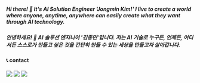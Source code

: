 ##### Hi there! 👋 It's AI Solution Engineer 'Jongmin Kim!' I live to create a world where anyone, anytime, anywhere can easily create what they want through AI technology.
##### 안녕하세요! 👋 AI 솔루션 엔지니어 '김종민'입니다. 저는 AI 기술로 누구든, 언제든, 어디서든 스스로가 만들고 싶은 것을 간단히 만들 수 있는 세상을 만들고자 살아갑니다.

#### 📞 contact
<a href="https://www.linkedin.com/in/kim-j-25a93a11b/"><img src="https://img.shields.io/badge/Linkedin-0A66C2?style=flat-square&logo=LinkedIn&logoColor=white&link=https://www.linkedin.com/in/kim-j-25a93a11b/"/></a> <a href="mailto:miniwa00@gmail.com"><img src="https://img.shields.io/badge/miniwa00@gmail.com-EA4335?style=flat-square&logo=Gmail&logoColor=white&link=mailto:miniwa00@gmail.com"/></a> <a href="https://www.instagram.com/may_u_like/"><img src="https://img.shields.io/badge/Instagram-E4405F?style=flat-square&logo=Instagram&logoColor=white&link=mailto:https://www.instagram.com/may_u_like/"/></a>
